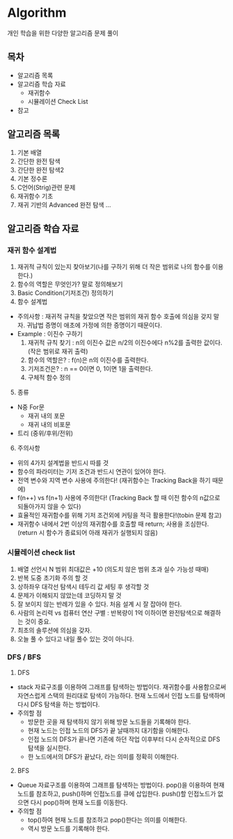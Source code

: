 # Algorithm  
개인 학습을 위한 다양한 알고리즘 문제 풀이

## 목차
* 알고리즘 목록
* 알고리즘 학습 자료
  * 재귀함수 
  * 시뮬레이션 Check List
* 참고

## 알고리즘 목록
1. 기본 배열
2. 간단한 완전 탐색
3. 간단한 완전 탐색2
4. 기본 정수론  
5. C언어(Strig)관련 문제
6. 재귀함수 기초
7. 재귀 기반의 Advanced 완전 탐색
...

## 알고리즘 학습 자료
### 재귀 함수 설계법
1. 재귀적 규칙이 있는지 찾아보기(나를 구하기 위해 더 작은 범위로 나의 함수를 이용한다.)
2. 함수의 역할은 무엇인가? 말로 정의해보기
3. Basic Condition(기저조건) 정의하기
4. 함수 설계법
* 주의사항 : 재귀적 규칙을 찾았으면 작은 범위의 재귀 함수 호출에 의심을 갖지 말자. 귀납법 증명이 애초에 가정에 의한 증명이기 때문이다. 
* Example : 이진수 구하기
  1. 재귀적 규칙 찾기 : n의 이진수 값은 n/2의 이진수에다 n%2를 출력한 값이다. (작은 범위로 재귀 출력)
  2. 함수의 역할은? : f(n)은 n의 이진수를 출력한다.
  3. 기저조건은? : n == 0이면 0, 1이면 1을 출력한다.
  4. 구체적 함수 정의
5. 종류
 - N중 For문
   - 재귀 내의 포문
   - 재귀 내의 비포문
 - 트리 (중위/후위/전위)

6. 주의사항
- 위의 4가지 설계법을 반드시 따를 것
- 함수의 파라미터는 기저 조건과 반드시 연관이 있어야 한다.
- 전역 변수와 지역 변수 사용에 주의한다! (재귀함수는 Tracking Back을 하기 때문에)
- f(n++) vs f(n+1) 사용에 주의한다! (Tracking Back 할 때 이전 함수의 n값으로 되돌아가지 않을 수 있다)
- 효율적인 재귀함수를 위해 기저 조건외에 커팅을 적극 활용한다!(tobin 문제 참고)
- 재귀함수 내에서 2번 이상의 재귀함수를 호출할 때 return; 사용을 조심한다.(return 시 함수가 종료되어 아래 재귀가 실행되지 않음)

### 시뮬레이션 check list
1. 배열 선언시 N 범위 최대값은 +10 (의도치 않은 범위 초과 실수 가능성 때매)
2. 반복 도중 초기화 주의 할 것
3. 상하좌우 대각선 탐색시 테두리 값 세팅 후 생각할 것
4. 문제가 이해되지 않았는데 코딩하지 말 것
5. 잘 보이지 않는 반례가 있을 수 있다. 처음 설계 시 잘 잡아야 한다.
6. 사람의 논리력 vs 컴퓨터 연산 구별 : 반복량이 1억 이하이면 완전탐색으로 해결하는 것이 중요.
7. 최초의 솔루션에 의심을 갖자.
8. 오늘 풀 수 있다고 내일 풀수 있는 것이 아니다.

### DFS / BFS
1. DFS
- stack 자료구조를 이용하여 그래프를 탐색하는 방법이다. 재귀함수를 사용함으로써 자연스럽게 스택의 원리대로 탐색이 가능하다. 
현재 노드에서 인접 노드를 탐색하며 다시 DFS 탐색을 하는 방법이다. 
- 주의할 점
  - 방문한 곳을 재 탐색하지 않기 위해 방문 노드들을 기록해야 한다.
  - 현재 노드는 인접 노드의 DFS가 끝 날때까지 대기함을 이해한다.
  - 인접 노드의 DFS가 끝나면 기존에 하던 작업 이후부터 다시 순차적으로 DFS 탐색을 실시한다.
  - 한 노드에서의 DFS가 끝났다, 라는 의미를 정확히 이해한다.

2. BFS
- Queue 자료구조를 이용하여 그래프를 탐색하는 방법이다. pop()을 이용하여 현재 노드를 참조하고, push()하며 인접노드를 큐에 삽입한다. 
push()할 인접노드가 없으면 다시 pop()하며 현재 노드를 이동한다.
- 주의할 점
  - top()하여 현재 노드를 참조하고 pop()한다는 의미를 이해한다. 
  - 역시 방문 노드를 기록해야 한다.

   

